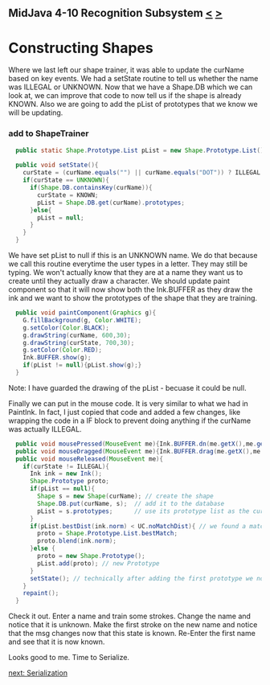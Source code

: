 ## MidJava 4-10 Recognition Subsystem [&LT;](MJ0409.md) [&GT;](MJ0411.md)
# Constructing Shapes

Where we last left our shape trainer, it was able to update the curName based on key events. We had a setState routine to tell us whether the name was ILLEGAL or UNKNOWN. Now that we have a Shape.DB which we can look at, we can improve that code to now tell us if the shape is already KNOWN. Also we are going to add the pList of prototypes that we know we will be updating.

### add to ShapeTrainer
```java
  public static Shape.Prototype.List pList = new Shape.Prototype.List();
  
  public void setState(){
    curState = (curName.equals("") || curName.equals("DOT")) ? ILLEGAL : UNKNOWN;
    if(curState == UNKNOWN){
      if(Shape.DB.containsKey(curName)){
        curState = KNOWN;
        pList = Shape.DB.get(curName).prototypes;
      }else{
        pList = null;
      }
    }
  } 
```

We have set pList to null if this is an UNKNOWN name. We do that because we call this routine everytime the user types in a letter. They may still be typing. We won't actually know that they are at a name they want us to create until they actually draw a character. We should update paint component so that it will now show both the Ink.BUFFER as they draw the ink and we want to show the prototypes of the shape that they are training.

```java
  public void paintComponent(Graphics g){
    G.fillBackground(g, Color.WHITE);
    g.setColor(Color.BLACK);
    g.drawString(curName, 600,30);
    g.drawString(curState, 700,30);
    g.setColor(Color.RED);
    Ink.BUFFER.show(g);
    if(pList != null){pList.show(g);}
  }  
```

Note: I have guarded the drawing of the pList - becuase it could be null.

Finally we can put in the mouse code. It is very similar to what we had in PaintInk. In fact, I just copied that code and added a few changes, like wrapping the code in a IF block to prevent doing anything if the curName was actually ILLEGAL.   

```java  
  public void mousePressed(MouseEvent me){Ink.BUFFER.dn(me.getX(),me.getY()); repaint();}
  public void mouseDragged(MouseEvent me){Ink.BUFFER.drag(me.getX(),me.getY()); repaint();}
  public void mouseReleased(MouseEvent me){
    if(curState != ILLEGAL){
      Ink ink = new Ink();
      Shape.Prototype proto;
      if(pList == null){
        Shape s = new Shape(curName); // create the shape
        Shape.DB.put(curName, s);  // add it to the database
        pList = s.prototypes;      // use its prototype list as the current list
      }
      if(pList.bestDist(ink.norm) < UC.noMatchDist){ // we found a match so blend
        proto = Shape.Prototype.List.bestMatch;
        proto.blend(ink.norm);
      }else {
        proto = new Shape.Prototype();
        pList.add(proto); // new Prototype
      }
      setState(); // technically after adding the first prototype we now know this shape so fix the msg
    }
    repaint();
  }
```

Check it out. Enter a name and train some strokes. Change the name and notice that it is unknown. Make the first stroke on the new name and notice that the msg changes now that this state is known. Re-Enter the first name and see that it is now known. 

Looks good to me. Time to Serialize.

[next: Serialization](MJ0411.md)
